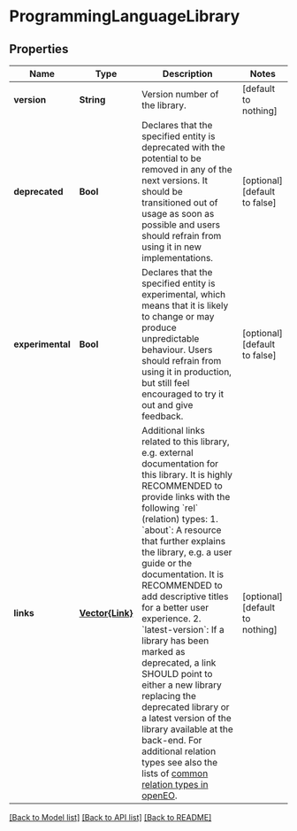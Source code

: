 # ProgrammingLanguageLibrary


## Properties
Name | Type | Description | Notes
------------ | ------------- | ------------- | -------------
**version** | **String** | Version number of the library. | [default to nothing]
**deprecated** | **Bool** | Declares that the specified entity is deprecated with the potential to be removed in any of the next versions. It should be transitioned out of usage as soon as possible and users should refrain from using it in new implementations. | [optional] [default to false]
**experimental** | **Bool** | Declares that the specified entity is experimental, which means that it is likely to change or may produce unpredictable behaviour. Users should refrain from using it in production, but still feel encouraged to try it out and give feedback. | [optional] [default to false]
**links** | [**Vector{Link}**](Link.md) | Additional links related to this library, e.g. external documentation for this library.  It is highly RECOMMENDED to provide links with the following &#x60;rel&#x60; (relation) types:  1. &#x60;about&#x60;: A resource that further explains the library, e.g. a user guide or the documentation. It is RECOMMENDED to  add descriptive titles for a better user experience.  2. &#x60;latest-version&#x60;: If a library has been marked as deprecated, a link SHOULD point to either a new library replacing the deprecated library or a latest version of the library available at the back-end.  For additional relation types see also the lists of [common relation types in openEO](#section/API-Principles/Web-Linking). | [optional] [default to nothing]


[[Back to Model list]](../README.md#models) [[Back to API list]](../README.md#api-endpoints) [[Back to README]](../README.md)


